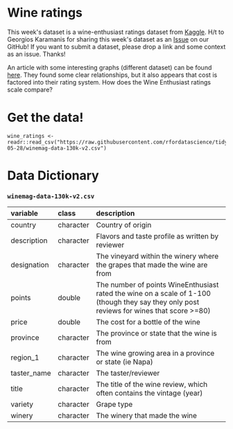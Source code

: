 # Wine ratings

This week's dataset is a wine-enthusiast ratings dataset from [Kaggle](https://www.kaggle.com/zynicide/wine-reviews). H/t to Georgios Karamanis for sharing this week's dataset as an [Issue](https://github.com/rfordatascience/tidytuesday/issues) on our GitHub! If you want to submit a dataset, please drop a link and some context as an issue. Thanks!

An article with some interesting graphs (different dataset) can be found [here](https://www.vivino.com/wine-news/how-much-does-a-good-bottle-of-wine-cost). They found some clear relationships, but it also appears that cost is factored into their rating system. How does the Wine Enthusiast ratings scale compare?


# Get the data!

```
wine_ratings <- readr::read_csv("https://raw.githubusercontent.com/rfordatascience/tidytuesday/master/data/2019/2019-05-28/winemag-data-130k-v2.csv")
```

# Data Dictionary


### `winemag-data-130k-v2.csv`

|variable              |class     |description |
|:---|:---|:-----------|
|country               |character | Country of origin |
|description           |character | Flavors and taste profile as written by reviewer |
|designation | character | The vineyard within the winery where the grapes that made the wine are from |
|points                |double    | The number of points WineEnthusiast rated the wine on a scale of 1-100 (though they say they only post reviews for wines that score >=80) |
|price                 |double    | The cost for a bottle of the wine |
|province              |character | The province or state that the wine is from|
|region_1              |character | The wine growing area in a province or state (ie Napa) |
|taster_name           |character | The taster/reviewer |
|title                 |character | The title of the wine review, which often contains the vintage (year) |
|variety               |character | Grape type |
|winery                |character | The winery that made the wine |

